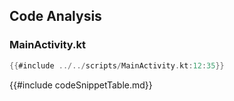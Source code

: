 ## Code Analysis

### MainActivity.kt
```kt
{{#include ../../scripts/MainActivity.kt:12:35}}
```

{{#include codeSnippetTable.md}}

